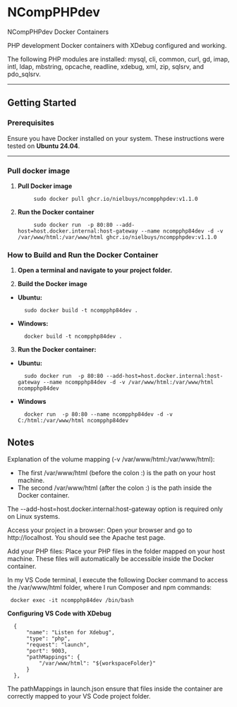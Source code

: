 # NCompPHPdev
NCompPHPdev Docker Containers

PHP development Docker containers with XDebug configured and working.

The following PHP modules are installed: mysql, cli, common, curl, gd, imap, intl, ldap, mbstring, opcache, readline, xdebug, xml, zip, sqlsrv, and pdo_sqlsrv.

---

## Getting Started

### Prerequisites
Ensure you have Docker installed on your system. These instructions were tested on **Ubuntu 24.04**.

---

### Pull docker image

1. **Pull Docker image**

            sudo docker pull ghcr.io/nielbuys/ncompphpdev:v1.1.0

2. **Run the Docker container**

            sudo docker run  -p 80:80 --add-host=host.docker.internal:host-gateway --name ncompphp84dev -d -v /var/www/html:/var/www/html ghcr.io/nielbuys/ncompphpdev:v1.1.0

### How to Build and Run the Docker Container

1. **Open a terminal and navigate to your project folder.**

2. **Build the Docker image**

  - **Ubuntu:**

          sudo docker build -t ncompphp84dev .

  - **Windows:**

          docker build -t ncompphp84dev .

3. **Run the Docker container:**

  - **Ubuntu:**

          sudo docker run  -p 80:80 --add-host=host.docker.internal:host-gateway --name ncompphp84dev -d -v /var/www/html:/var/www/html ncompphp84dev

  - **Windows**

          docker run  -p 80:80 --name ncompphp84dev -d -v C:/html:/var/www/html ncompphp84dev

## Notes

Explanation of the volume mapping (-v /var/www/html:/var/www/html):

- The first /var/www/html (before the colon :) is the path on your host machine.  
- The second /var/www/html (after the colon :) is the path inside the Docker container.

The --add-host=host.docker.internal:host-gateway option is required only on Linux systems.

Access your project in a browser: Open your browser and go to http://localhost. You should see the Apache test page.

Add your PHP files: Place your PHP files in the folder mapped on your host machine. These files will automatically be accessible inside the Docker container.

In my VS Code terminal, I execute the following Docker command to access the /var/www/html folder, where I run Composer and npm commands:

     docker exec -it ncompphp84dev /bin/bash

**Configuring VS Code with XDebug**

      {
          "name": "Listen for Xdebug",
          "type": "php",
          "request": "launch",
          "port": 9003,
          "pathMappings": {
              "/var/www/html": "${workspaceFolder}"
          }
      },

The pathMappings in launch.json ensure that files inside the container are correctly mapped to your VS Code project folder.

